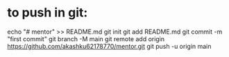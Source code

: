 # to push in git:
echo "# mentor" >> README.md
git init
git add README.md
git commit -m "first commit"
git branch -M main
git remote add origin https://github.com/akashku62178770/mentor.git
git push -u origin main